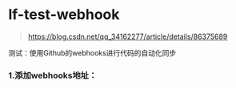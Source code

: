 # lf-test-webhook
>https://blog.csdn.net/qq_34162277/article/details/86375689

测试：使用Github的webhooks进行代码的自动化同步

### 1.添加webhooks地址：
    
    
